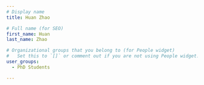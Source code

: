 ```yaml
---
# Display name
title: Huan Zhao

# Full name (for SEO)
first_name: Huan
last_name: Zhao

# Organizational groups that you belong to (for People widget)
#   Set this to `[]` or comment out if you are not using People widget.
user_groups:
  - PhD Students

---
```

